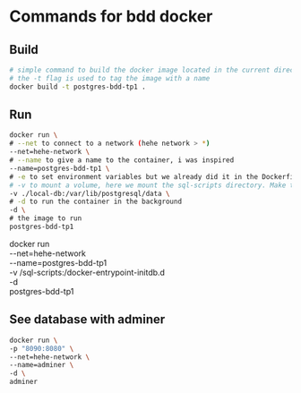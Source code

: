 # Commands for bdd docker

## Build
```bash
# simple command to build the docker image located in the current directory
# the -t flag is used to tag the image with a name
docker build -t postgres-bdd-tp1 .
```

## Run
```bash
docker run \
# --net to connect to a network (hehe network > *)
--net=hehe-network \
# --name to give a name to the container, i was inspired
--name=postgres-bdd-tp1 \
# -e to set environment variables but we already did it in the Dockerfile
# -v to mount a volume, here we mount the sql-scripts directory. Make the db persistent
-v ./local-db:/var/lib/postgresql/data \
# -d to run the container in the background
-d \
# the image to run
postgres-bdd-tp1
```


docker run \
--net=hehe-network \
--name=postgres-bdd-tp1 \
-v /sql-scripts:/docker-entrypoint-initdb.d \
-d \
postgres-bdd-tp1

## See database with adminer
```bash
docker run \
-p "8090:8080" \
--net=hehe-network \
--name=adminer \
-d \
adminer
```

